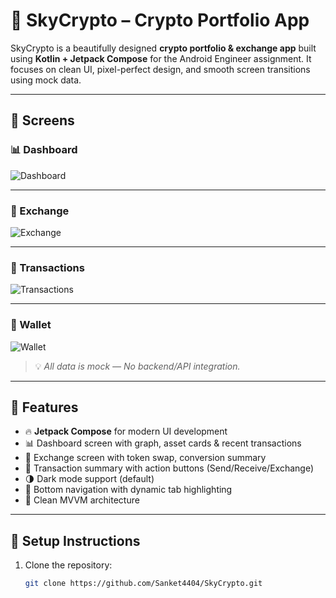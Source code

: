 # 💸 SkyCrypto – Crypto Portfolio App

SkyCrypto is a beautifully designed **crypto portfolio & exchange app** built using **Kotlin + Jetpack Compose** for the Android Engineer assignment. It focuses on clean UI, pixel-perfect design, and smooth screen transitions using mock data.

---

## 📱 Screens

### 📊 Dashboard
![Dashboard](https://github.com/user-attachments/assets/de2b5e73-7747-472b-b36a-26efbf27fb2a)

---

### 🔁 Exchange
![Exchange](https://github.com/user-attachments/assets/d6d09d34-c305-4541-9fba-191f22bd2c49)


---

### 📄 Transactions
![Transactions](https://github.com/user-attachments/assets/dddc39bd-885e-4647-a04b-be8b24d9b888)

---

### 👛 Wallet
![Wallet](https://github.com/user-attachments/assets/4d379ab5-95bb-40e0-a9bf-ed0d67b7a663)


> 💡 *All data is mock — No backend/API integration.*

---

## 🚀 Features

- 🔥 **Jetpack Compose** for modern UI development
- 📊 Dashboard screen with graph, asset cards & recent transactions
- 🔁 Exchange screen with token swap, conversion summary
- 📄 Transaction summary with action buttons (Send/Receive/Exchange)
- 🌗 Dark mode support (default)
- 🧩 Bottom navigation with dynamic tab highlighting
- 🧼 Clean MVVM architecture

---

## 🧪 Setup Instructions

1. Clone the repository:
   ```bash
   git clone https://github.com/Sanket4404/SkyCrypto.git
